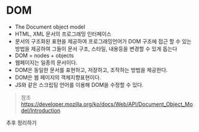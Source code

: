 # DOM
- The Document object model 
- HTML, XML 문서의 프로그래밍 인터페이스
- 문서의 구조화된 표현을 제공하여 프로그래밍언어가 DOM 구조에 접근 할 수 있는 방법을 제공하여 그들이 문서 구조, 스타일, 내용등을 변경할 수 있게 돕는다
- DOM = nodes + objects
- 웹페이지는 일종의 문서이다.
- DOM은 동일한 문서를 표현하고, 저장하고, 조작하는 방법을 제공한다.
- DOM은 웹 페이지의 객체지향표현이다.
- JS와 같은 스크립팅 언어를 이용해 DOM을 수정할 수 있다.

> 참조
> https://developer.mozilla.org/ko/docs/Web/API/Document_Object_Model/Introduction

추후 정리하기